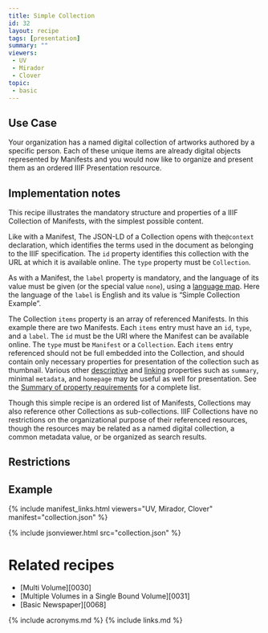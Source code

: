 ```yaml
---
title: Simple Collection
id: 32
layout: recipe
tags: [presentation]
summary: ""
viewers:
 - UV
 - Mirador
 - Clover
topic:
 - basic
---
```


## Use Case

Your organization has a named digital collection of artworks authored by a specific person. Each of these unique items are already digital objects represented by Manifests and you would now like to organize and present them as an ordered IIIF Presentation resource.

## Implementation notes

This recipe illustrates the mandatory structure and properties of a IIIF Collection of Manifests, with the simplest possible content. 

Like with a Manifest, The JSON-LD of a Collection opens with the`@context` declaration, which identifies the terms used in the document as belonging to the IIIF specification. The `id` property identifies this collection with the URL at which it is available online. The `type` property must be `Collection`.

As with a Manifest, the `label` property is mandatory, and the language of its value must be given (or the special value `none`), using a [language map](https://iiif.io/api/presentation/3.0/#language-of-property-values). Here the language of the `label` is English and its value is “Simple Collection Example”.

The Collection `items` property is an array of referenced Manifests. In this example there are two Manifests. Each `items` entry must have an `id`, `type`, and a `label`. The `id` must be the URI where the Manifest can be available online. The `type` must be `Manifest` or a `Collection`. Each `items` entry referenced should not be full embedded into the Collection, and should contain only necessary properties for presentation of the collection such as thumbnail. Various other [descriptive](https://iiif.io/api/presentation/3.0/#31-descriptive-properties) and [linking](https://iiif.io/api/presentation/3.0/#33-linking-properties) properties such as `summary`, minimal `metadata`, and `homepage` may be useful as well for presentation. See the [Summary of property requirements](https://iiif.io/api/presentation/3.0/#a-summary-of-property-requirements) for a complete list.

Though this simple recipe is an ordered list of Manifests, Collections may also reference other Collections as sub-collections. IIIF Collections have no restrictions on the organizational purpose of their referenced resources, though the resources may be related as a named digital collection, a common metadata value, or be organized as search results.

## Restrictions


## Example

{% include manifest_links.html viewers="UV, Mirador, Clover" manifest="collection.json" %}

{% include jsonviewer.html src="collection.json" %}

# Related recipes

* [Multi Volume][0030]
* [Multiple Volumes in a Single Bound Volume][0031]
* [Basic Newspaper][0068]

{% include acronyms.md %}
{% include links.md %}
